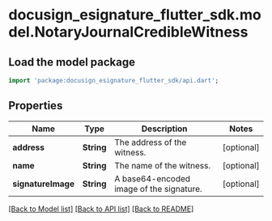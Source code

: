 # docusign_esignature_flutter_sdk.model.NotaryJournalCredibleWitness

## Load the model package
```dart
import 'package:docusign_esignature_flutter_sdk/api.dart';
```

## Properties
Name | Type | Description | Notes
------------ | ------------- | ------------- | -------------
**address** | **String** | The address of the witness. | [optional] 
**name** | **String** | The name of the witness. | [optional] 
**signatureImage** | **String** | A base64-encoded image of the signature. | [optional] 

[[Back to Model list]](../README.md#documentation-for-models) [[Back to API list]](../README.md#documentation-for-api-endpoints) [[Back to README]](../README.md)


